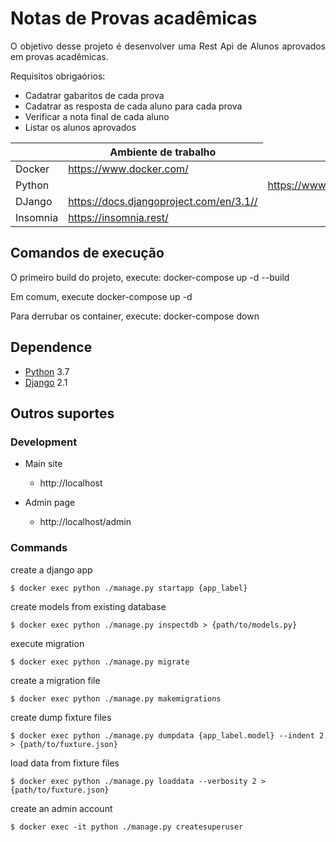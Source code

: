 # Notas de Provas acadêmicas

<p style="text-align: justify">
    O objetivo desse projeto é desenvolver uma Rest Api de Alunos aprovados em provas acadêmicas.
</p>

<p>Requisitos obrigaórios:</p>
<ul>
    <li>Cadatrar gabaritos de cada prova</li>
    <li>Cadatrar as resposta de cada aluno para cada prova</li>
    <li>Verificar a nota final de cada aluno</li>
    <li>Listar os alunos aprovados</li>
</ul>

 <table style="width:100%">
    <thead>
      <tr>
        <th></th>
        <th>Ambiente de trabalho</th>
      </tr>
    </thead>
    <tbody>
      <tr>
        <td>Docker</td>
        <td><a target="_blank" href="https://www.docker.com/">https://www.docker.com/</a></td>
      </tr>   
      <tr>
          <td>Python<td>
          <td><a target="_blank" href="https://www.python.org/">https://www.python.org/</a></td>
      </tr>
      <tr>
        <td>DJango</td>
        <td><a target="_blank" href="https://docs.djangoproject.com/en/3.1/">https://docs.djangoproject.com/en/3.1//</a></td>
      </tr>   
      <tr>
        <td>Insomnia</td>
        <td><a target="_blank" href="https://insomnia.rest/">https://insomnia.rest/</a></td>
      </tr>    
    </tbody>
</table>

## Comandos de execução

O primeiro build do projeto, execute:
docker-compose up -d --build

Em comum, execute
docker-compose up -d

Para derrubar os container, execute:
docker-compose down


## Dependence

* [Python](https://www.python.org/) 3.7
* [Django](https://www.djangoproject.com/) 2.1

## Outros suportes

### Development

- Main site
    - http://localhost

- Admin page
    - http://localhost/admin

### Commands
create a django app
```
$ docker exec python ./manage.py startapp {app_label}
```

create models from existing database
```
$ docker exec python ./manage.py inspectdb > {path/to/models.py}
```

execute migration
```
$ docker exec python ./manage.py migrate
```

create a migration file
```
$ docker exec python ./manage.py makemigrations
```

create dump fixture files
```
$ docker exec python ./manage.py dumpdata {app_label.model} --indent 2 > {path/to/fuxture.json}
```

load data from fixture files
```
$ docker exec python ./manage.py loaddata --verbosity 2 > {path/to/fuxture.json}
```

create an admin account
```
$ docker exec -it python ./manage.py createsuperuser
```


